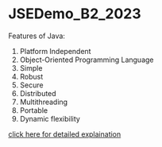 # JSEDemo_B2_2023

Features of Java:

<ol>
  <li>Platform Independent</li>
  <li>Object-Oriented Programming Language</li>
  <li>Simple</li>
   <li>Robust</li>
   <li>Secure</li>
  <li>Distributed</li>
  <li>Multithreading</li>
  <li>Portable</li>
  <li>Dynamic flexibility</li>   
 </ol>
 
<a href="https://www.geeksforgeeks.org/introduction-to-java/">click here for detailed explaination</a>

